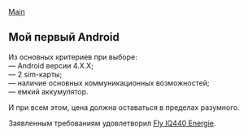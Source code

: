 [Main](/index.md)

## Мой первый Android

Из основных критериев при выборе:  
— Android версии 4.X.X;  
— 2 sim-карты;  
— наличие основных коммуникационных возможностей;  
— емкий аккумулятор.  


И при всем этом, цена должна оставаться в пределах разумного. 

Заявленным требованиям удовлетворил [Fly IQ440 Energie](http://market.yandex.ua/model.xml?hid=91491&modelid=8465617&clid=502).